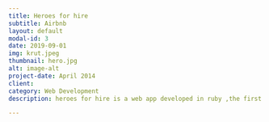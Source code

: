 ```yaml
---
title: Heroes for hire
subtitle: Airbnb
layout: default
modal-id: 3
date: 2019-09-01
img: krut.jpeg
thumbnail: hero.jpg
alt: image-alt
project-date: April 2014
client:
category: Web Development
description: heroes for hire is a web app developed in ruby ,the first app I built with other developers ,it's an Airbnb clone like a marketplace

---
```

